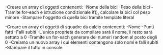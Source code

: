 <!-- Consegna Snack 1:
Creare un array di oggetti:
Ogni oggetto descriverà una bici da corsa con le seguenti proprietà: nome e peso.
Stampare a schermo la bici con peso minore utilizzando template literal -->

<!-- RISOLUZIONE SNACK 1 -->

-Creare un array di oggetti contenenti:
    -Nome della bici
    -Peso della bici
-Tramite for-each e istruzione condizionale if(), calcolare la bici col peso minore
-Stampare l'oggetto di quella bici tramite template literal

<!-- Consegna Snack 2:
Creare un array di oggetti di squadre di calcio. Ogni squadra avrà diverse proprietà: nome, punti fatti, falli subiti.
Nome sarà l’unica proprietà da compilare, le altre saranno tutte settate a 0.
Generare numeri random al posto degli 0 nelle proprietà:
Punti fatti e falli subiti.
Infine  creiamo un nuovo array i cui elementi contengono solo nomi e falli subiti e stampiamo tutto in console. -->

<!-- RISOLUZIONE SNACK 2 -->

-Creare un array di oggetti di squadre da calcio contenenti:
    -Nome
    -Punti fatti
    -Falli subiti
-L'unica proprietà da compilare sarà il nome, il resto sarà settato a 0
-Tramite un for-each generare dei numeri random al posto degli 0
-Creiamo un nuovo array i cui elementi contengono solo nomi e falli subiti
-Stampare il tutto in console